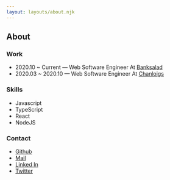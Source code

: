 ```yaml
---
layout: layouts/about.njk
---
```


## About

### Work

- 2020.10 ~ Current — Web Software Engineer At
  [Banksalad](https://www.banksalad.com/)
- 2020.03 ~ 2020.10 — Web Software Engineer At
  [Chanloigs](http://chainlogis.com/)

### Skills

- Javascript
- TypeScript
- React
- NodeJS

### Contact

- [Github](https://github.com/devsuzie)
- [Mail](mailto:suuuzie18@gmail.com)
- [Linked In](https://www.linkedin.com/in/devsuzie/)
- [Twitter](https://twitter.com/devsuzie_)
